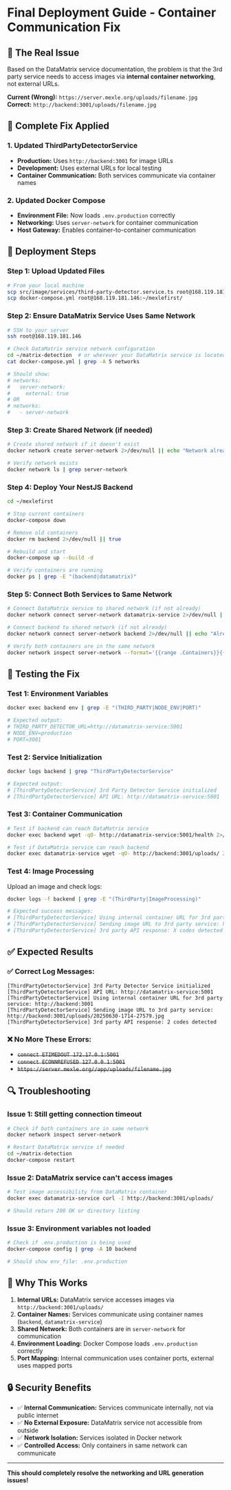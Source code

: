 # Final Deployment Guide - Container Communication Fix

## 🎯 The Real Issue

Based on the DataMatrix service documentation, the problem is that the 3rd party service needs to access images via **internal container networking**, not external URLs.

**Current (Wrong):** `https://server.mexle.org/uploads/filename.jpg`  
**Correct:** `http://backend:3001/uploads/filename.jpg`

## 🔧 Complete Fix Applied

### 1. Updated ThirdPartyDetectorService
- **Production:** Uses `http://backend:3001` for image URLs
- **Development:** Uses external URLs for local testing
- **Container Communication:** Both services communicate via container names

### 2. Updated Docker Compose
- **Environment File:** Now loads `.env.production` correctly
- **Networking:** Uses `server-network` for container communication
- **Host Gateway:** Enables container-to-container communication

## 🚀 Deployment Steps

### Step 1: Upload Updated Files
```bash
# From your local machine
scp src/image/services/third-party-detector.service.ts root@168.119.181.146:~/mexlefirst/src/image/services/
scp docker-compose.yml root@168.119.181.146:~/mexlefirst/
```

### Step 2: Ensure DataMatrix Service Uses Same Network
```bash
# SSH to your server
ssh root@168.119.181.146

# Check DataMatrix service network configuration
cd ~/matrix-detection  # or wherever your DataMatrix service is located
cat docker-compose.yml | grep -A 5 networks

# Should show:
# networks:
#   server-network:
#     external: true
# OR
# networks:
#   - server-network
```

### Step 3: Create Shared Network (if needed)
```bash
# Create shared network if it doesn't exist
docker network create server-network 2>/dev/null || echo "Network already exists"

# Verify network exists
docker network ls | grep server-network
```

### Step 4: Deploy Your NestJS Backend
```bash
cd ~/mexlefirst

# Stop current containers
docker-compose down

# Remove old containers
docker rm backend 2>/dev/null || true

# Rebuild and start
docker-compose up --build -d

# Verify containers are running
docker ps | grep -E "(backend|datamatrix)"
```

### Step 5: Connect Both Services to Same Network
```bash
# Connect DataMatrix service to shared network (if not already)
docker network connect server-network datamatrix-service 2>/dev/null || echo "Already connected"

# Connect backend to shared network (if not already)
docker network connect server-network backend 2>/dev/null || echo "Already connected"

# Verify both containers are in the same network
docker network inspect server-network --format='{{range .Containers}}{{.Name}}: {{.IPv4Address}}{{"\n"}}{{end}}'
```

## 🧪 Testing the Fix

### Test 1: Environment Variables
```bash
docker exec backend env | grep -E "(THIRD_PARTY|NODE_ENV|PORT)"

# Expected output:
# THIRD_PARTY_DETECTOR_URL=http://datamatrix-service:5001
# NODE_ENV=production
# PORT=3001
```

### Test 2: Service Initialization
```bash
docker logs backend | grep "ThirdPartyDetectorService"

# Expected output:
# [ThirdPartyDetectorService] 3rd Party Detector Service initialized
# [ThirdPartyDetectorService] API URL: http://datamatrix-service:5001
```

### Test 3: Container Communication
```bash
# Test if backend can reach DataMatrix service
docker exec backend wget -qO- http://datamatrix-service:5001/health 2>/dev/null || echo "Connection failed"

# Test if DataMatrix service can reach backend
docker exec datamatrix-service wget -qO- http://backend:3001/uploads/ 2>/dev/null || echo "Connection failed"
```

### Test 4: Image Processing
Upload an image and check logs:
```bash
docker logs -f backend | grep -E "(ThirdParty|ImageProcessing)"

# Expected success messages:
# [ThirdPartyDetectorService] Using internal container URL for 3rd party service: http://backend:3001
# [ThirdPartyDetectorService] Sending image URL to 3rd party service: http://backend:3001/uploads/filename.jpg
# [ThirdPartyDetectorService] 3rd party API response: X codes detected
```

## ✅ Expected Results

### ✅ Correct Log Messages:
```
[ThirdPartyDetectorService] 3rd Party Detector Service initialized
[ThirdPartyDetectorService] API URL: http://datamatrix-service:5001
[ThirdPartyDetectorService] Using internal container URL for 3rd party service: http://backend:3001
[ThirdPartyDetectorService] Sending image URL to 3rd party service: http://backend:3001/uploads/20250630-1714-27579.jpg
[ThirdPartyDetectorService] 3rd party API response: 2 codes detected
```

### ❌ No More These Errors:
- ~~`connect ETIMEDOUT 172.17.0.1:5001`~~
- ~~`connect ECONNREFUSED 127.0.0.1:5001`~~
- ~~`https://server.mexle.org//app/uploads/filename.jpg`~~

## 🔍 Troubleshooting

### Issue 1: Still getting connection timeout
```bash
# Check if both containers are in same network
docker network inspect server-network

# Restart DataMatrix service if needed
cd ~/matrix-detection
docker-compose restart
```

### Issue 2: DataMatrix service can't access images
```bash
# Test image accessibility from DataMatrix container
docker exec datamatrix-service curl -I http://backend:3001/uploads/

# Should return 200 OK or directory listing
```

### Issue 3: Environment variables not loaded
```bash
# Check if .env.production is being used
docker-compose config | grep -A 10 backend

# Should show env_file: .env.production
```

## 🎯 Why This Works

1. **Internal URLs:** DataMatrix service accesses images via `http://backend:3001/uploads/`
2. **Container Names:** Services communicate using container names (`backend`, `datamatrix-service`)
3. **Shared Network:** Both containers are in `server-network` for communication
4. **Environment Loading:** Docker Compose loads `.env.production` correctly
5. **Port Mapping:** Internal communication uses container ports, external uses mapped ports

## 🔒 Security Benefits

- ✅ **Internal Communication:** Services communicate internally, not via public internet
- ✅ **No External Exposure:** DataMatrix service not accessible from outside
- ✅ **Network Isolation:** Services isolated in Docker network
- ✅ **Controlled Access:** Only containers in same network can communicate

---

**This should completely resolve the networking and URL generation issues!**